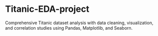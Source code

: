 # Titanic-EDA-project
Comprehensive Titanic dataset analysis with data cleaning, visualization, and correlation studies using Pandas, Matplotlib, and Seaborn.
